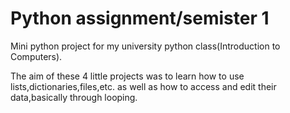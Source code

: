 # Python assignment/semister 1
Mini python project for my university python class(Introduction to Computers).

The aim of these 4 little projects was to learn how to use lists,dictionaries,files,etc. as well as how to access and edit their data,basically through looping.

